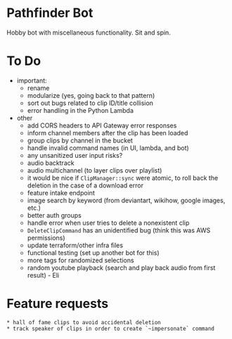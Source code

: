 # Pathfinder Bot
Hobby bot with miscellaneous functionality. Sit and spin.

# To Do
* important:
    * rename
    * modularize (yes, going back to that pattern)
    * sort out bugs related to clip ID/title collision
    * error handling in the Python Lambda
* other
    * add CORS headers to API Gateway error responses
    * inform channel members after the clip has been loaded
    * group clips by channel in the bucket
    * handle invalid command names (in UI, lambda, and bot)
    * any unsanitized user input risks?
    * audio backtrack
    * audio multichannel (to layer clips over playlist)
    * it would be nice if `ClipManager::sync` were atomic, to roll back the deletion in the case of a download error
    * feature intake endpoint
    * image search by keyword (from deviantart, wikihow, google images, etc.)
    * better auth groups
    * handle error when user tries to delete a nonexistent clip
    * `DeleteClipCommand` has an unidentified bug (think this was AWS permissions)
    * update terraform/other infra files
    * functional testing (set up another bot for this)
    * more tags for randomized selections
    * random youtube playback (search and play back audio from first result) - Eli

# Feature requests
    * hall of fame clips to avoid accidental deletion
    * track speaker of clips in order to create `~impersonate` command
